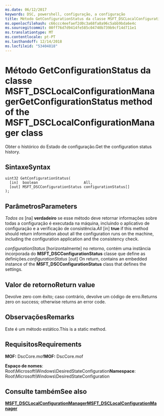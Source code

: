 ```yaml
---
ms.date: 06/12/2017
keywords: DSC, powershell, configuração, a configuração
title: Método GetConfigurationStatus da classe MSFT_DSCLocalConfigurationManager
ms.openlocfilehash: c66ccc4eefaef2d0c3a68fa8a96c5abb9bda6e4c
ms.sourcegitcommit: 00ff76d7d9414fe585c04740b739b9cf14d711e1
ms.translationtype: MT
ms.contentlocale: pt-PT
ms.lasthandoff: 12/14/2018
ms.locfileid: "53404818"
---
```

# <a name="getconfigurationstatus-method-of-the-msftdsclocalconfigurationmanager-class"></a><span data-ttu-id="4e7bc-103">Método GetConfigurationStatus da classe MSFT_DSCLocalConfigurationManager</span><span class="sxs-lookup"><span data-stu-id="4e7bc-103">GetConfigurationStatus method of the MSFT_DSCLocalConfigurationManager class</span></span>

<span data-ttu-id="4e7bc-104">Obter o histórico do Estado de configuração.</span><span class="sxs-lookup"><span data-stu-id="4e7bc-104">Get the configuration status history.</span></span>

## <a name="syntax"></a><span data-ttu-id="4e7bc-105">Sintaxe</span><span class="sxs-lookup"><span data-stu-id="4e7bc-105">Syntax</span></span>

```mof
uint32 GetConfigurationStatus(
  [in]  boolean                     All,
  [out] MSFT_DSCConfigurationStatus configurationStatus[]
);
```

## <a name="parameters"></a><span data-ttu-id="4e7bc-106">Parâmetros</span><span class="sxs-lookup"><span data-stu-id="4e7bc-106">Parameters</span></span>

<span data-ttu-id="4e7bc-107">*Todos os* \[na\] **verdadeiro** se esse método deve retornar informações sobre todas a configuração é executada na máquina, incluindo o aplicativo de configuração e a verificação de consistência.</span><span class="sxs-lookup"><span data-stu-id="4e7bc-107">*All* \[in\] **true** if this method should return information about all the configuration runs on the machine, including the configuration application and the consistency check.</span></span>

<span data-ttu-id="4e7bc-108">*configurationStatus* \[horizontalmente\] no retorno, contém uma instância incorporada do **MSFT_DSCConfigurationStatus** classe que define as definições.</span><span class="sxs-lookup"><span data-stu-id="4e7bc-108">*configurationStatus* \[out\] On return, contains an embedded instance of the **MSFT_DSCConfigurationStatus** class that defines the settings.</span></span>

## <a name="return-value"></a><span data-ttu-id="4e7bc-109">Valor de retorno</span><span class="sxs-lookup"><span data-stu-id="4e7bc-109">Return value</span></span>

<span data-ttu-id="4e7bc-110">Devolve zero com êxito; caso contrário, devolve um código de erro.</span><span class="sxs-lookup"><span data-stu-id="4e7bc-110">Returns zero on success; otherwise returns an error code.</span></span>

## <a name="remarks"></a><span data-ttu-id="4e7bc-111">Observações</span><span class="sxs-lookup"><span data-stu-id="4e7bc-111">Remarks</span></span>

<span data-ttu-id="4e7bc-112">Este é um método estático.</span><span class="sxs-lookup"><span data-stu-id="4e7bc-112">This is a static method.</span></span>

## <a name="requirements"></a><span data-ttu-id="4e7bc-113">Requisitos</span><span class="sxs-lookup"><span data-stu-id="4e7bc-113">Requirements</span></span>

<span data-ttu-id="4e7bc-114">**MOF:** DscCore.mof</span><span class="sxs-lookup"><span data-stu-id="4e7bc-114">**MOF:** DscCore.mof</span></span>

<span data-ttu-id="4e7bc-115">**Espaço de nomes**: Root\Microsoft\Windows\DesiredStateConfiguration</span><span class="sxs-lookup"><span data-stu-id="4e7bc-115">**Namespace**: Root\Microsoft\Windows\DesiredStateConfiguration</span></span>

## <a name="see-also"></a><span data-ttu-id="4e7bc-116">Consulte também</span><span class="sxs-lookup"><span data-stu-id="4e7bc-116">See also</span></span>

[<span data-ttu-id="4e7bc-117">**MSFT_DSCLocalConfigurationManager**</span><span class="sxs-lookup"><span data-stu-id="4e7bc-117">**MSFT_DSCLocalConfigurationManager**</span></span>](msft-dsclocalconfigurationmanager.md)